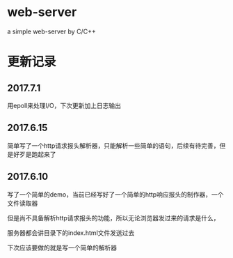 # web-server
a simple web-server by C/C++

# 更新记录
## 2017.7.1
用epoll来处理I/O，下次更新加上日志输出

## 2017.6.15
简单写了一个http请求报头解析器，只能解析一些简单的语句，后续有待完善，但是好歹是跑起来了

## 2017.6.10
写了一个简单的demo，当前已经写好了一个简单的http响应报头的制作器，一个文件读取器

但是尚不具备解析http请求报头的功能，所以无论浏览器发过来的请求是什么，

服务器都会讲目录下的index.html文件发送过去

下次应该要做的就是写一个简单的解析器
